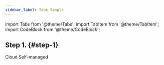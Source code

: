 ```yaml
---
sidebar_label: Tabs Sample
---
```


import Tabs from '@theme/Tabs';
import TabItem from '@theme/TabItem';
import CodeBlock from '@theme/CodeBlock';

##  Step 1. {#step-1}

<Tabs groupId="deployMethod">
<TabItem value="serverless" label="ClickHouse Cloud" default>
Cloud
</TabItem>
<TabItem value="selfmanaged" label="Self-managed">
Self-managed
</TabItem>
</Tabs>

